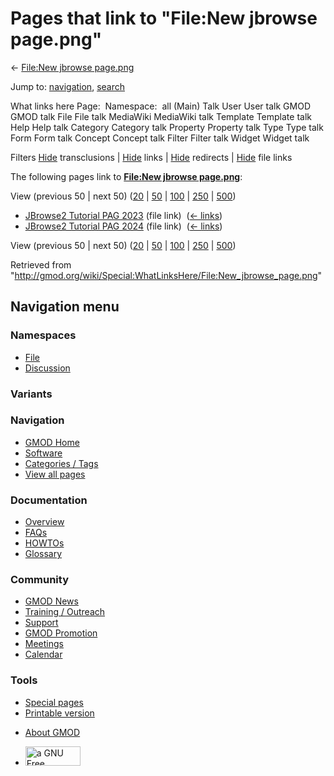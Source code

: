 <div id="mw-page-base" class="noprint">

</div>

<div id="mw-head-base" class="noprint">

</div>

<div id="content" class="mw-body" role="main">

<span id="top"></span>

<div id="mw-js-message" style="display:none;">

</div>



# <span dir="auto">Pages that link to "File:New jbrowse page.png"</span>

<div id="bodyContent">

<div id="contentSub">

← [File:New jbrowse
page.png](/wiki/File:New_jbrowse_page.png "File:New jbrowse page.png")

</div>

<div id="jump-to-nav" class="mw-jump">

Jump to: [navigation](#mw-navigation), [search](#p-search)

</div>

<div id="mw-content-text">

What links here Page:  Namespace:  all (Main) Talk User User talk GMOD
GMOD talk File File talk MediaWiki MediaWiki talk Template Template talk
Help Help talk Category Category talk Property Property talk Type Type
talk Form Form talk Concept Concept talk Filter Filter talk Widget
Widget talk

Filters
[Hide](/mediawiki/index.php?title=Special:WhatLinksHere/File:New_jbrowse_page.png&hidetrans=1 "Special:WhatLinksHere/File:New jbrowse page.png")
transclusions \|
[Hide](/mediawiki/index.php?title=Special:WhatLinksHere/File:New_jbrowse_page.png&hidelinks=1 "Special:WhatLinksHere/File:New jbrowse page.png")
links \|
[Hide](/mediawiki/index.php?title=Special:WhatLinksHere/File:New_jbrowse_page.png&hideredirs=1 "Special:WhatLinksHere/File:New jbrowse page.png")
redirects \|
[Hide](/mediawiki/index.php?title=Special:WhatLinksHere/File:New_jbrowse_page.png&hideimages=1 "Special:WhatLinksHere/File:New jbrowse page.png")
file links

The following pages link to **[File:New jbrowse
page.png](/wiki/File:New_jbrowse_page.png "File:New jbrowse page.png")**:

View (previous 50 \| next 50)
([20](/mediawiki/index.php?title=Special:WhatLinksHere/File:New_jbrowse_page.png&limit=20 "Special:WhatLinksHere/File:New jbrowse page.png")
\|
[50](/mediawiki/index.php?title=Special:WhatLinksHere/File:New_jbrowse_page.png&limit=50 "Special:WhatLinksHere/File:New jbrowse page.png")
\|
[100](/mediawiki/index.php?title=Special:WhatLinksHere/File:New_jbrowse_page.png&limit=100 "Special:WhatLinksHere/File:New jbrowse page.png")
\|
[250](/mediawiki/index.php?title=Special:WhatLinksHere/File:New_jbrowse_page.png&limit=250 "Special:WhatLinksHere/File:New jbrowse page.png")
\|
[500](/mediawiki/index.php?title=Special:WhatLinksHere/File:New_jbrowse_page.png&limit=500 "Special:WhatLinksHere/File:New jbrowse page.png"))

- [JBrowse2 Tutorial PAG
  2023](/wiki/JBrowse2_Tutorial_PAG_2023 "JBrowse2 Tutorial PAG 2023")
  (file link) ‎ <span class="mw-whatlinkshere-tools">([←
  links](/mediawiki/index.php?title=Special:WhatLinksHere&target=JBrowse2+Tutorial+PAG+2023 "Special:WhatLinksHere"))</span>
- [JBrowse2 Tutorial PAG
  2024](/wiki/JBrowse2_Tutorial_PAG_2024 "JBrowse2 Tutorial PAG 2024")
  (file link) ‎ <span class="mw-whatlinkshere-tools">([←
  links](/mediawiki/index.php?title=Special:WhatLinksHere&target=JBrowse2+Tutorial+PAG+2024 "Special:WhatLinksHere"))</span>

View (previous 50 \| next 50)
([20](/mediawiki/index.php?title=Special:WhatLinksHere/File:New_jbrowse_page.png&limit=20 "Special:WhatLinksHere/File:New jbrowse page.png")
\|
[50](/mediawiki/index.php?title=Special:WhatLinksHere/File:New_jbrowse_page.png&limit=50 "Special:WhatLinksHere/File:New jbrowse page.png")
\|
[100](/mediawiki/index.php?title=Special:WhatLinksHere/File:New_jbrowse_page.png&limit=100 "Special:WhatLinksHere/File:New jbrowse page.png")
\|
[250](/mediawiki/index.php?title=Special:WhatLinksHere/File:New_jbrowse_page.png&limit=250 "Special:WhatLinksHere/File:New jbrowse page.png")
\|
[500](/mediawiki/index.php?title=Special:WhatLinksHere/File:New_jbrowse_page.png&limit=500 "Special:WhatLinksHere/File:New jbrowse page.png"))

</div>

<div class="printfooter">

Retrieved from
"<http://gmod.org/wiki/Special:WhatLinksHere/File:New_jbrowse_page.png>"

</div>

<div id="catlinks" class="catlinks catlinks-allhidden">

</div>

<div class="visualClear">

</div>

</div>

</div>

<div id="mw-navigation">

## Navigation menu

<div id="mw-head">



<div id="left-navigation">

<div id="p-namespaces" class="vectorTabs" role="navigation"
aria-labelledby="p-namespaces-label">

### Namespaces

- <span id="ca-nstab-image"><a href="/wiki/File:New_jbrowse_page.png" accesskey="c"
  title="View the file page [c]">File</a></span>
- <span id="ca-talk"><a
  href="/mediawiki/index.php?title=File_talk:New_jbrowse_page.png&amp;action=edit&amp;redlink=1"
  accesskey="t"
  title="Discussion about the content page [t]">Discussion</a></span>

</div>

<div id="p-variants" class="vectorMenu emptyPortlet" role="navigation"
aria-labelledby="p-variants-label">

### 

### Variants[](#)

<div class="menu">

</div>

</div>

</div>

<div id="right-navigation">





</div>



</div>

</div>

</div>

<div id="mw-panel">

<div id="p-logo" role="banner">

<a href="/wiki/Main_Page"
style="background-image: url(http://gmod.org/images/GMOD-cogs.png);"
title="Visit the main page"></a>

</div>

<div id="p-Navigation" class="portal" role="navigation"
aria-labelledby="p-Navigation-label">

### Navigation

<div class="body">

- <span id="n-GMOD-Home">[GMOD Home](/wiki/Main_Page)</span>
- <span id="n-Software">[Software](/wiki/GMOD_Components)</span>
- <span id="n-Categories-.2F-Tags">[Categories /
  Tags](/wiki/Categories)</span>
- <span id="n-View-all-pages">[View all
  pages](/wiki/Special:AllPages)</span>

</div>

</div>

<div id="p-Documentation" class="portal" role="navigation"
aria-labelledby="p-Documentation-label">

### Documentation

<div class="body">

- <span id="n-Overview">[Overview](/wiki/Overview)</span>
- <span id="n-FAQs">[FAQs](/wiki/Category:FAQ)</span>
- <span id="n-HOWTOs">[HOWTOs](/wiki/Category:HOWTO)</span>
- <span id="n-Glossary">[Glossary](/wiki/Glossary)</span>

</div>

</div>

<div id="p-Community" class="portal" role="navigation"
aria-labelledby="p-Community-label">

### Community

<div class="body">

- <span id="n-GMOD-News">[GMOD News](/wiki/GMOD_News)</span>
- <span id="n-Training-.2F-Outreach">[Training /
  Outreach](/wiki/Training_and_Outreach)</span>
- <span id="n-Support">[Support](/wiki/Support)</span>
- <span id="n-GMOD-Promotion">[GMOD
  Promotion](/wiki/GMOD_Promotion)</span>
- <span id="n-Meetings">[Meetings](/wiki/Meetings)</span>
- <span id="n-Calendar">[Calendar](/wiki/Calendar)</span>

</div>

</div>

<div id="p-tb" class="portal" role="navigation"
aria-labelledby="p-tb-label">

### Tools

<div class="body">

- <span id="t-specialpages"><a href="/wiki/Special:SpecialPages" accesskey="q"
  title="A list of all special pages [q]">Special pages</a></span>
- <span id="t-print"><a
  href="/mediawiki/index.php?title=Special:WhatLinksHere/File:New_jbrowse_page.png&amp;printable=yes"
  rel="alternate" accesskey="p"
  title="Printable version of this page [p]">Printable version</a></span>

</div>

</div>

</div>

</div>

<div id="footer" role="contentinfo">

- <span id="footer-places-about">[About
  GMOD](/wiki/GMOD:About "GMOD:About")</span>

<!-- -->

- <span id="footer-copyrightico">[<img src="http://www.gnu.org/graphics/gfdl-logo-small.png" width="88"
  height="31" alt="a GNU Free Documentation License" />](http://www.gnu.org/licenses/fdl-1.3.html)</span>


<div style="clear:both">

</div>

</div>
